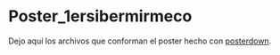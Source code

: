 # Poster_1ersibermirmeco 

Dejo aquí los archivos que conforman el poster hecho con [posterdown](https://github.com/brentthorne/posterdown).